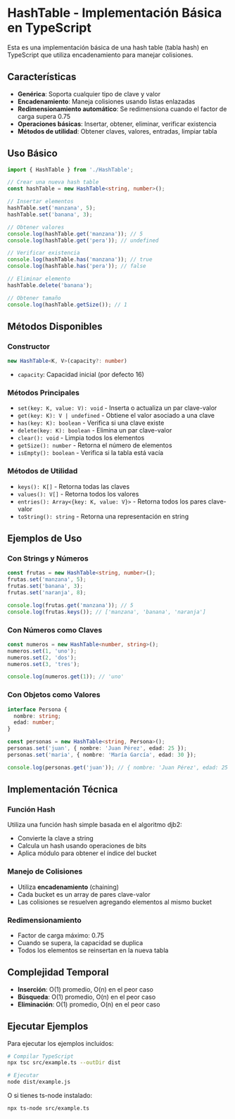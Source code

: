 # HashTable - Implementación Básica en TypeScript

Esta es una implementación básica de una hash table (tabla hash) en TypeScript que utiliza encadenamiento para manejar colisiones.

## Características

- **Genérica**: Soporta cualquier tipo de clave y valor
- **Encadenamiento**: Maneja colisiones usando listas enlazadas
- **Redimensionamiento automático**: Se redimensiona cuando el factor de carga supera 0.75
- **Operaciones básicas**: Insertar, obtener, eliminar, verificar existencia
- **Métodos de utilidad**: Obtener claves, valores, entradas, limpiar tabla

## Uso Básico

```typescript
import { HashTable } from './HashTable';

// Crear una nueva hash table
const hashTable = new HashTable<string, number>();

// Insertar elementos
hashTable.set('manzana', 5);
hashTable.set('banana', 3);

// Obtener valores
console.log(hashTable.get('manzana')); // 5
console.log(hashTable.get('pera')); // undefined

// Verificar existencia
console.log(hashTable.has('manzana')); // true
console.log(hashTable.has('pera')); // false

// Eliminar elemento
hashTable.delete('banana');

// Obtener tamaño
console.log(hashTable.getSize()); // 1
```

## Métodos Disponibles

### Constructor
```typescript
new HashTable<K, V>(capacity?: number)
```
- `capacity`: Capacidad inicial (por defecto 16)

### Métodos Principales

- `set(key: K, value: V): void` - Inserta o actualiza un par clave-valor
- `get(key: K): V | undefined` - Obtiene el valor asociado a una clave
- `has(key: K): boolean` - Verifica si una clave existe
- `delete(key: K): boolean` - Elimina un par clave-valor
- `clear(): void` - Limpia todos los elementos
- `getSize(): number` - Retorna el número de elementos
- `isEmpty(): boolean` - Verifica si la tabla está vacía

### Métodos de Utilidad

- `keys(): K[]` - Retorna todas las claves
- `values(): V[]` - Retorna todos los valores
- `entries(): Array<{key: K, value: V}>` - Retorna todos los pares clave-valor
- `toString(): string` - Retorna una representación en string

## Ejemplos de Uso

### Con Strings y Números
```typescript
const frutas = new HashTable<string, number>();
frutas.set('manzana', 5);
frutas.set('banana', 3);
frutas.set('naranja', 8);

console.log(frutas.get('manzana')); // 5
console.log(frutas.keys()); // ['manzana', 'banana', 'naranja']
```

### Con Números como Claves
```typescript
const numeros = new HashTable<number, string>();
numeros.set(1, 'uno');
numeros.set(2, 'dos');
numeros.set(3, 'tres');

console.log(numeros.get(1)); // 'uno'
```

### Con Objetos como Valores
```typescript
interface Persona {
  nombre: string;
  edad: number;
}

const personas = new HashTable<string, Persona>();
personas.set('juan', { nombre: 'Juan Pérez', edad: 25 });
personas.set('maria', { nombre: 'María García', edad: 30 });

console.log(personas.get('juan')); // { nombre: 'Juan Pérez', edad: 25 }
```

## Implementación Técnica

### Función Hash
Utiliza una función hash simple basada en el algoritmo djb2:
- Convierte la clave a string
- Calcula un hash usando operaciones de bits
- Aplica módulo para obtener el índice del bucket

### Manejo de Colisiones
- Utiliza **encadenamiento** (chaining)
- Cada bucket es un array de pares clave-valor
- Las colisiones se resuelven agregando elementos al mismo bucket

### Redimensionamiento
- Factor de carga máximo: 0.75
- Cuando se supera, la capacidad se duplica
- Todos los elementos se reinsertan en la nueva tabla

## Complejidad Temporal

- **Inserción**: O(1) promedio, O(n) en el peor caso
- **Búsqueda**: O(1) promedio, O(n) en el peor caso
- **Eliminación**: O(1) promedio, O(n) en el peor caso

## Ejecutar Ejemplos

Para ejecutar los ejemplos incluidos:

```bash
# Compilar TypeScript
npx tsc src/example.ts --outDir dist

# Ejecutar
node dist/example.js
```

O si tienes ts-node instalado:

```bash
npx ts-node src/example.ts
``` 